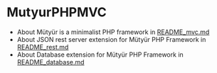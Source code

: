 # MutyurPHPMVC
- About Mütyür is a minimalist PHP framework in [README_mvc.md](https://github.com/vajayattila/MutyurPHPMVC/blob/master/README_mvc.md)
- About JSON rest server extension for Mütyür PHP Framework in [README_rest.md](https://github.com/vajayattila/MutyurRestServerExtension/blob/master/README_rest.md)
- About Database extension for Mütyür PHP Framework in [README_database.md](https://github.com/vajayattila/MutyurDatabaseExtension/blob/master/README_database.md)
